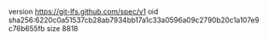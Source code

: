 version https://git-lfs.github.com/spec/v1
oid sha256:6220c0a51537cb28ab7934bb17a1c33a0596a09c2790b20c1a107e9c76b655fb
size 8818
